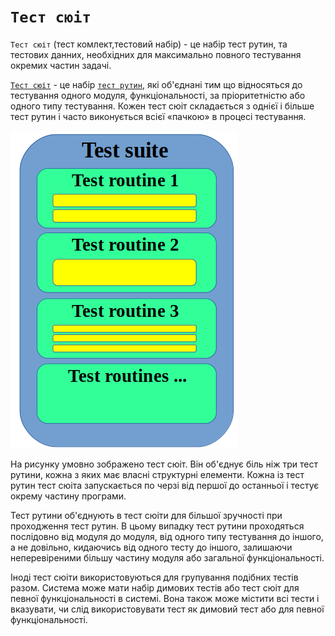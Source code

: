 # <code>Тест сюіт</code>

<code>Тест сюіт</code> (тест комлект,тестовий набір) - це набір тест рутин, та тестових данних, необхідних для максимально повного тестування окремих частин задачі.

[`Тест сюіт`](https://en.wikipedia.org/wiki/Test_suite) - це набір [`тест рутин`](TestRoutine.md), які об'єднані тим що відносяться до тестування одного модуля, функціональності, за пріоритетністю або одного типу тестування. Кожен тест сюіт складається з однієї і більше тест рутин і часто виконується всієї «пачкою» в процесі тестування.

![test.suite](../../images/test.suite.png)

На рисунку умовно зображено тест сюіт. Він об'єднує біль ніж три тест рутини, кожна з яких має власні структурні елементи. Кожна із тест рутин тест сюіта запускається по черзі від першої до останньої і тестує окрему частину програми.

Тест рутини об'єднують в тест сюіти для більшої зручності при проходження тест рутин. В цьому випадку тест рутини проходяться послідовно від модуля до модуля, від одного типу тестування до іншого, а не довільно, кидаючись від одного тесту до іншого, залишаючи неперевіреними більшу частину модуля або загальної функціональності.

Іноді тест сюіти використовуються для групування подібних тестів разом. Система може мати набір димових тестів або тест сюіт для певної функціональності в системі. Вона також може містити всі тести і вказувати, чи слід використовувати тест як димовий тест або для певної функціональності.
